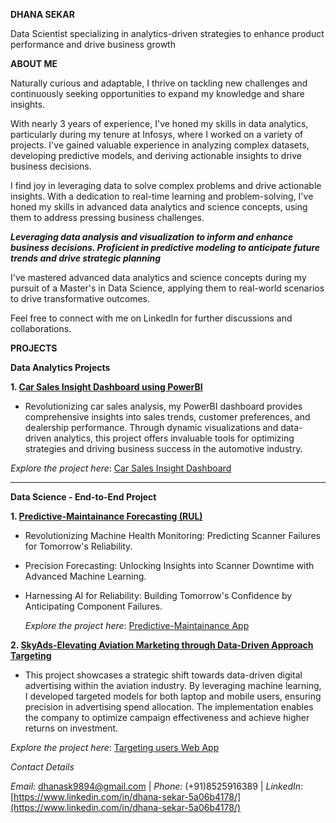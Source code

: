 
**DHANA SEKAR**

Data Scientist specializing in analytics-driven strategies to enhance product performance and drive business growth

**ABOUT ME**

Naturally curious and adaptable, I thrive on tackling new challenges and continuously seeking opportunities to expand my knowledge and share insights.

With nearly 3 years of experience, I've honed my skills in data analytics, particularly during my tenure at Infosys, where I worked on a variety of projects. I've gained valuable experience in analyzing complex datasets, developing predictive models, and deriving actionable insights to drive business decisions.

I find joy in leveraging data to solve complex problems and drive actionable insights. With a dedication to real-time learning and problem-solving, I've honed my skills in advanced data analytics and science concepts, using them to address pressing business challenges.

**_Leveraging data analysis and visualization to inform and enhance business decisions. 
Proficient in predictive modeling to anticipate future trends and drive strategic planning_**

I've mastered advanced data analytics and science concepts during my pursuit of a Master's in Data Science, applying them to real-world scenarios to drive transformative outcomes.

Feel free to connect with me on LinkedIn for further discussions and collaborations.



**PROJECTS**

**Data Analytics Projects**

**1. <u>Car Sales Insight Dashboard using PowerBI</u>**

* Revolutionizing car sales analysis, my PowerBI dashboard provides comprehensive insights into sales trends, customer preferences, and dealership performance. Through dynamic visualizations and data-driven analytics, this project offers invaluable tools for optimizing strategies and driving business success in the automotive industry.
   
_Explore the project here_: [Car Sales Insight Dashboard](https://www.novypro.com/profile_projects/dhanasekar)


__________________________________________________________________________________________________________________________________________________________________________________
**Data Science - End-to-End Project**

**1. <u>Predictive-Maintainance Forecasting (RUL)</u>**

* Revolutionizing Machine Health Monitoring: Predicting Scanner Failures for Tomorrow's Reliability.
* Precision Forecasting: Unlocking Insights into Scanner Downtime with Advanced Machine Learning.
* Harnessing AI for Reliability: Building Tomorrow's Confidence by Anticipating Component Failures.

  _Explore the project here_: [Predictive-Maintainance App](https://predictive-maintainance-forecasting.streamlit.app/)


**2. <u>SkyAds-Elevating Aviation Marketing through Data-Driven Approach Targeting</u>**

* This project showcases a strategic shift towards data-driven digital advertising within the aviation industry. By leveraging machine learning, I developed targeted models for both laptop and mobile users, ensuring precision in advertising spend allocation. The implementation enables the company to optimize campaign effectiveness and achieve higher returns on investment.

_Explore the project here_: [Targeting users Web App](https://skyads-elevating-aviation-marketing-through-data-driven-target.streamlit.app/)

_Contact Details_

_Email:_ [dhanask9894@gmail.com](dhanask9894@gmail.com) | _Phone:_ (+91)8525916389 | _LinkedIn_: [https://www.linkedin.com/in/dhana-sekar-5a06b4178/](https://www.linkedin.com/in/dhana-sekar-5a06b4178/)




